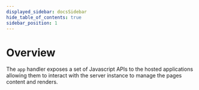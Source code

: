 ```yaml
---
displayed_sidebar: docsSidebar
hide_table_of_contents: true
sidebar_position: 1
---
```


# Overview

The `app` handler exposes a set of Javascript APIs to the hosted applications allowing them to interact with the server instance to manage the pages content and renders.
